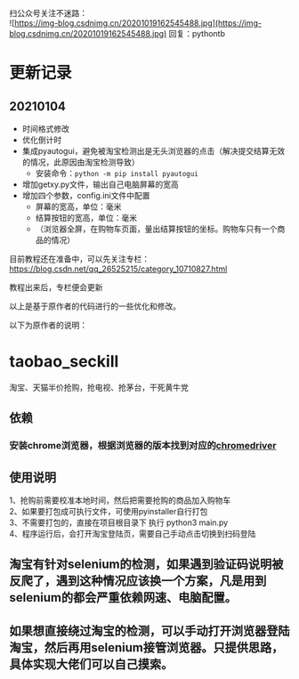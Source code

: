 
扫公众号关注不迷路：    
![https://img-blog.csdnimg.cn/20201019162545488.jpg](https://img-blog.csdnimg.cn/20201019162545488.jpg)
回复：pythontb

# 更新记录 

## 20210104
- 时间格式修改
- 优化倒计时  
- 集成pyautogui，避免被淘宝检测出是无头浏览器的点击（解决提交结算无效的情况，此原因由淘宝检测导致）
    - 安装命令：```python -m pip install pyautogui```
- 增加getxy.py文件，输出自己电脑屏幕的宽高  
- 增加四个参数，config.ini文件中配置
  - 屏幕的宽高，单位：毫米
  - 结算按钮的宽高，单位：毫米
  - （浏览器全屏，在购物车页面，量出结算按钮的坐标。购物车只有一个商品的情况）

目前教程还在准备中，可以先关注专栏：  
https://blog.csdn.net/qq_26525215/category_10710827.html  

教程出来后，专栏便会更新  

以上是基于原作者的代码进行的一些优化和修改。  

以下为原作者的说明：

# taobao_seckill
淘宝、天猫半价抢购，抢电视、抢茅台，干死黄牛党
## 依赖
### 安装chrome浏览器，根据浏览器的版本找到对应的[chromedriver](http://npm.taobao.org/mirrors/chromedriver/)

## 使用说明
1、抢购前需要校准本地时间，然后把需要抢购的商品加入购物车  
2、如果要打包成可执行文件，可使用pyinstaller自行打包  
3、不需要打包的，直接在项目根目录下 执行 python3 main.py  
4、程序运行后，会打开淘宝登陆页，需要自己手动点击切换到扫码登陆  

## 淘宝有针对selenium的检测，如果遇到验证码说明被反爬了，遇到这种情况应该换一个方案，凡是用到selenium的都会严重依赖网速、电脑配置。
## 如果想直接绕过淘宝的检测，可以手动打开浏览器登陆淘宝，然后再用selenium接管浏览器。只提供思路，具体实现大佬们可以自己摸索。

